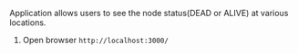 Application allows users to see the node status(DEAD or ALIVE) at various locations. 

1) Open browser `http://localhost:3000/`
